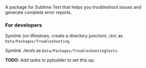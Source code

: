 A package for Sublime Text that helps you troubleshoot issues and generate complete error reports.

### For developers

Symlink (on Windows, create a directory junction) *./src* as `Data/Packages/Troubleshooting`.

Symlink *./tests* as `Data/Packages/Troubleshootingtests`.

**TODO:** Add tasks to pybuilder to set this up.
